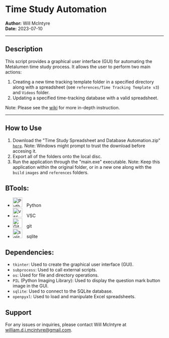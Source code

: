 # Time Study Automation

**Author:** Will McIntyre  
**Date:** 2023-07-10

---

## Description

This script provides a graphical user interface (GUI) for automating the Metalumen time study process. It allows the user to perform two main actions:

1. Creating a new time tracking template folder in a specified directory along with a spreadsheet (see `references/Time Tracking Template v3`) and `Videos` folder.
2. Updating a specified time-tracking database with a valid spreadsheet.

Note: Please see the [wiki](https://github.com/will-mcintyre04/time-automation/wiki) for more in-depth instruction.

---

## How to Use

1. Download the "Time Study Spreadsheet and Database Automation.zip" [`here`](https://drive.google.com/file/d/1ryz9c-6N8hgT8R8zdiBeNg5aCCKWsj1G/view?usp=sharing). Note: Windows might prompt to trust the download before accesing it.
2. Export all of the folders onto the local disc.
3. Run the application through the "main.exe" executable. Note: Keep this application within the original folder, or in a new one along with the `build` `images` and `references` folders.

## BTools:

* <img alt="Python" width="30px" style="padding-right:10px;" src="https://cdn.jsdelivr.net/gh/devicons/devicon/icons/python/python-original.svg" /> Python
* <img alt="vsc" width="30px" style="padding-right:10px;" src="https://cdn.jsdelivr.net/gh/devicons/devicon/icons/vscode/vscode-original.svg"/> VSC
* <img alt="Git" width="30px" style="padding-right:10px;" src="https://cdn.jsdelivr.net/gh/devicons/devicon/icons/git/git-original.svg" /> git
* <img alt = "sqlite" width="30px" style="padding-right:10px;" src="https://cdn.jsdelivr.net/gh/devicons/devicon/icons/sqlite/sqlite-original.svg" /> sqlite

## Dependencies:
- `tkinter`: Used to create the graphical user interface (GUI).
- `subprocess`: Used to call external scripts.
- `os`: Used for file and directory operations.
- `PIL` (Python Imaging Library): Used to display the question mark button image in the GUI.
- `sqlite`: Used to connect to the SQLite database.
- `openpyxl`: Used to load and manipulate Excel spreadsheets.
## Support

For any issues or inquiries, please contact Will McIntyre at william.d.j.mcintyre@gmail.com.
